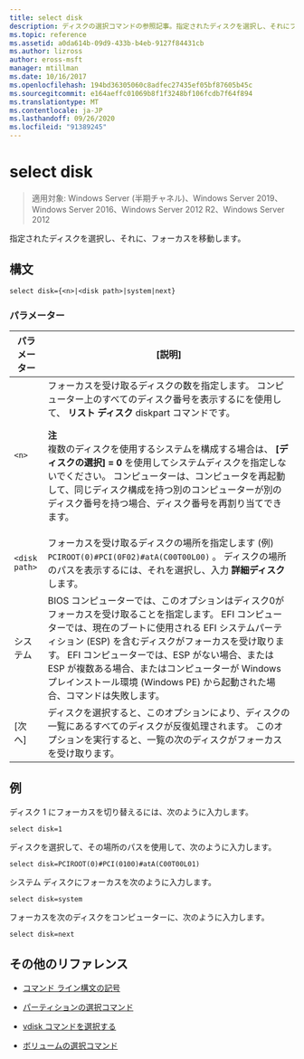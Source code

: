 ```yaml
---
title: select disk
description: ディスクの選択コマンドの参照記事。指定されたディスクを選択し、それにフォーカスを移動します。
ms.topic: reference
ms.assetid: a0da614b-09d9-433b-b4eb-9127f84431cb
ms.author: lizross
author: eross-msft
manager: mtillman
ms.date: 10/16/2017
ms.openlocfilehash: 194bd36305060c8adfec27435ef05bf87605b45c
ms.sourcegitcommit: e164aeffc01069b8f1f3248bf106fcdb7f64f894
ms.translationtype: MT
ms.contentlocale: ja-JP
ms.lasthandoff: 09/26/2020
ms.locfileid: "91389245"
---
```

# <a name="select-disk"></a>select disk

> 適用対象: Windows Server (半期チャネル)、Windows Server 2019、Windows Server 2016、Windows Server 2012 R2、Windows Server 2012

指定されたディスクを選択し、それに、フォーカスを移動します。

## <a name="syntax"></a>構文

```
select disk={<n>|<disk path>|system|next}
```

### <a name="parameters"></a>パラメーター

| パラメーター | [説明] |
|--|--|
| `<n>` | フォーカスを受け取るディスクの数を指定します。 コンピューター上のすべてのディスク番号を表示するにを使用して、 **リスト ディスク** diskpart コマンドです。<p>**注**<br>複数のディスクを使用するシステムを構成する場合は、 **[ディスクの選択] = 0** を使用してシステムディスクを指定しないでください。 コンピューターは、コンピュータを再起動して、同じディスク構成を持つ別のコンピューターが別のディスク番号を持つ場合、ディスク番号を再割り当てできます。 |
| `<disk path>` | フォーカスを受け取るディスクの場所を指定します (例) `PCIROOT(0)#PCI(0F02)#atA(C00T00L00)` 。 ディスクの場所のパスを表示するには、それを選択し、入力 **詳細ディスク**します。 |
| システム | BIOS コンピューターでは、このオプションはディスク0がフォーカスを受け取ることを指定します。 EFI コンピューターでは、現在のブートに使用される EFI システムパーティション (ESP) を含むディスクがフォーカスを受け取ります。 EFI コンピューターでは、ESP がない場合、または ESP が複数ある場合、またはコンピューターが Windows プレインストール環境 (Windows PE) から起動された場合、コマンドは失敗します。 |
| [次へ] | ディスクを選択すると、このオプションにより、ディスクの一覧にあるすべてのディスクが反復処理されます。 このオプションを実行すると、一覧の次のディスクがフォーカスを受け取ります。 |

## <a name="examples"></a>例

ディスク 1 にフォーカスを切り替えるには、次のように入力します。

```
select disk=1
```

ディスクを選択して、その場所のパスを使用して、次のように入力します。

```
select disk=PCIROOT(0)#PCI(0100)#atA(C00T00L01)
```

システム ディスクにフォーカスを次のように入力します。

```
select disk=system
```

フォーカスを次のディスクをコンピューターに、次のように入力します。

```
select disk=next
```

## <a name="additional-references"></a>その他のリファレンス

- [コマンド ライン構文の記号](command-line-syntax-key.md)

- [パーティションの選択コマンド](select-partition.md)

- [vdisk コマンドを選択する](select-vdisk.md)

- [ボリュームの選択コマンド](select-volume.md)
